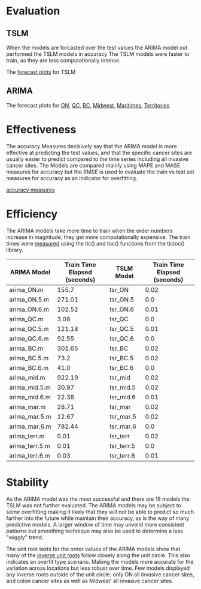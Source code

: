 # Evaluation

## TSLM

When the models are forcasted over the test values the ARIMA model out performed the TSLM models in accuracy
The TSLM models were faster to train, as they are less computationally intense.

The [forecast plots](https://github.com/OROY97/CIND820-OR/blob/main/PROJECT820.rmd#:~:text=%60%60%60-,Part%208%3A%20TSLM%20forecasting,%60%60%60,-Part%209%3A%20ARIMA) for TSLM 

## ARIMA
 The forecast plots for [ON](https://github.com/OROY97/CIND820-OR/blob/main/PROJECT820.rmd#:~:text=fcast_ON.4%3C%2Dforecast(arima_ON,test%20%3D%20test.ON%5B%2C6%5D)), [QC](https://github.com/OROY97/CIND820-OR/blob/main/PROJECT820.rmd#:~:text=fcast_QC.4%3C%2Dforecast(arima_QC,test%20%3D%20test.QC%5B%2C6%5D)), [BC](https://github.com/OROY97/CIND820-OR/blob/main/PROJECT820.rmd#:~:text=fcast_BC.4%3C%2Dforecast(arima_BC,test%20%3D%20test.BC%5B%2C6%5D)), [Midwest](https://github.com/OROY97/CIND820-OR/blob/main/PROJECT820.rmd#:~:text=fcast_mid.4%3C%2Dforecast(arima_mid,test%20%3D%20test.mid%5B%2C6%5D)), [Maritimes](https://github.com/OROY97/CIND820-OR/blob/main/PROJECT820.rmd#:~:text=fcast_mar.4%3C%2Dforecast(arima_mar,test%20%3D%20test.mar%5B%2C6%5D)), [Territories](https://github.com/OROY97/CIND820-OR/blob/main/PROJECT820.rmd#:~:text=fcast_terr.4%3C%2Dforecast(arima_terr,test%20%3D%20test.terr%5B%2C6%5D))


# Effectiveness

The accuracy Measures decisively say that the ARIMA model is more effective at predicting the test values, and that the specific cancer sites are usually easier to predict compared to the time series including all invasive cancer sites. The Models are compared mainly using MAPE and MASE measures for accuracy but the RMSE is used to evaluate the train vs test set measures for accuracy as an indicator for overfitting.

[accuracy measures](https://github.com/OROY97/CIND820-OR/blob/eb29e0148dde8017ff6bae8f3b364c230caea3cf/PROJECT820.rmd#L1550-#1666)

# Efficiency
The ARIMA models take more time to train when the order numbers increase in magnitude, they get more computationally expensive. The train times were [measured](https://github.com/OROY97/CIND820-OR/blob/main/PROJECT820.rmd#:~:text=tic(),toc()) using the tic() and toc() functions from the tictoc() library.

ARIMA Model |	Train Time Elapsed (seconds) |	TSLM Model |	Train Time Elapsed (seconds)
---|---|---|---
arima_ON.m |	155.7 |	tsr_ON	| 0.02
arima_ON.5.m	| 271.01 |	tsr_ON.5 |	0.0
arima_ON.6.m	| 102.52 |	tsr_ON.6 |	0.01
arima_QC.m |	3.08	| tsr_QC |	0.0
arima_QC.5.m	| 121.18 |	tsr_QC.5 |	0.01
arima_QC.6.m |	92.55	| tsr_QC.6 |	0.0
arima_BC.m	| 301.65 |	tsr_BC	| 0.02
arima_BC.5.m	| 73.2 |	tsr_BC.5 |	0.02
arima_BC.6.m |	41.0	| tsr_BC.6 |	0.0
arima_mid.m	 | 922.19 |	tsr_mid |	0.02
arima_mid.5.m	| 30.97	| tsr_mid.5	| 0.02
arima_mid.6.m	| 22.38 |	tsr_mid.6	| 0.01
arima_mar.m	| 28.71 |	tsr_mar |	0.02
arima_mar.5.m	 | 12.67 |	tsr_mar.5 |	0.02
arima_mar.6.m	| 782.44 |	tsr_mar.6	| 0.0
arima_terr.m	| 0.01 |	tsr_terr	| 0.02
arima_terr.5.m |	0.01 |	tsr_terr.5	| 0.0
arima_terr.6.m	| 0.03 |	tsr_terr.6 |	0.01


# Stability

As the ARIMA model was the most successful and there are 18 models the TSLM was not further evaluated. The ARIMA models may be subject to some overfitting making it likely that they will not be able to predict so much farther into the future while maintain their accuracy, as is the way of many predictive models. A larger window of time may unveild more consistent patterns but smoothing technique may also be used to determine a less "wiggly" trend.

The unit root tests for the order values of the ARIMA models show that many of the [inverse unit roots](https://github.com/OROY97/CIND820-OR/blob/main/PROJECT820.rmd#:~:text=Part%2012%3A%20Stability,arima_terr.6.m) follow closely along the unit circle. This also indicates an overfit type scenario. Making the models more accurate for the variation across locations but less robust over time. Few models displayed any inverse roots outside of the unit circle: only ON all invasive cancer sites, and colon cancer sites as well as Midwest' all invasive cancer sites.

